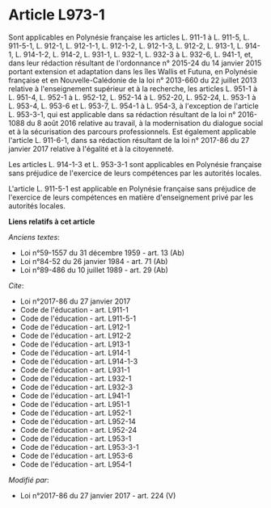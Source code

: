 # Article L973-1

Sont applicables en Polynésie française les articles L. 911-1 à L. 911-5, L. 911-5-1, L. 912-1, L. 912-1-1, L. 912-1-2, L.
912-1-3, L. 912-2, L. 913-1, L. 914-1, L. 914-1-2, L. 914-2, L. 931-1, L. 932-1, L. 932-3 à L. 932-6, L. 941-1, et, dans leur
rédaction résultant de l'ordonnance n° 2015-24 du 14 janvier 2015 portant extension et adaptation dans les îles Wallis et
Futuna, en Polynésie française et en Nouvelle-Calédonie de la loi n° 2013-660 du 22 juillet 2013 relative à l'enseignement
supérieur et à la recherche, les articles L. 951-1 à L. 951-4, L. 952-1 à L. 952-12, L. 952-14 à L. 952-20, L. 952-24, L.
953-1 à L. 953-4, L. 953-6 et L. 953-7, 
L. 954-1 à L. 954-3, à l'exception de l'article L. 953-3-1, qui est applicable dans sa rédaction résultant de la loi n°
2016-1088 du 8 août 2016 relative au travail, à la modernisation du dialogue social et à la sécurisation des parcours
professionnels. Est également applicable l'article L. 911-6-1, dans sa rédaction résultant de la loi n° 2017-86 du 27 janvier
2017 relative à l'égalité et à la citoyenneté. 

Les articles L. 914-1-3 et L. 953-3-1 sont applicables en Polynésie française sans préjudice de l'exercice de leurs
compétences par les autorités locales. 

L'article L. 911-5-1 est applicable en Polynésie française sans préjudice de l'exercice de leurs compétences en matière
d'enseignement privé par les autorités locales.

**Liens relatifs à cet article**

_Anciens textes_:

  - Loi n°59-1557 du 31 décembre 1959 - art. 13 (Ab)
  - Loi n°84-52 du 26 janvier 1984 - art. 71 (Ab)
  - Loi n°89-486 du 10 juillet 1989 - art. 29 (Ab)

_Cite_:

  - Loi n°2017-86 du 27 janvier 2017
  - Code de l'éducation - art. L911-1
  - Code de l'éducation - art. L911-5-1
  - Code de l'éducation - art. L912-1
  - Code de l'éducation - art. L912-2
  - Code de l'éducation - art. L913-1
  - Code de l'éducation - art. L914-1
  - Code de l'éducation - art. L914-1-3
  - Code de l'éducation - art. L931-1
  - Code de l'éducation - art. L932-1
  - Code de l'éducation - art. L932-3
  - Code de l'éducation - art. L941-1
  - Code de l'éducation - art. L951-1
  - Code de l'éducation - art. L952-1
  - Code de l'éducation - art. L952-14
  - Code de l'éducation - art. L952-24
  - Code de l'éducation - art. L953-1
  - Code de l'éducation - art. L953-3-1
  - Code de l'éducation - art. L953-6
  - Code de l'éducation - art. L954-1

_Modifié par_:

  - Loi n°2017-86 du 27 janvier 2017 - art. 224 (V)
